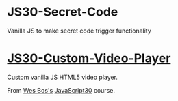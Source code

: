 # JS30-Secret-Code
Vanilla JS to make secret code trigger functionality

# [JS30-Custom-Video-Player](https://scottgall.github.io/JS30-Secret-Code/)
Custom vanilla JS HTML5 video player.

From [Wes Bos's](https://wesbos.com/) [JavaScript30](https://javascript30.com/) course.